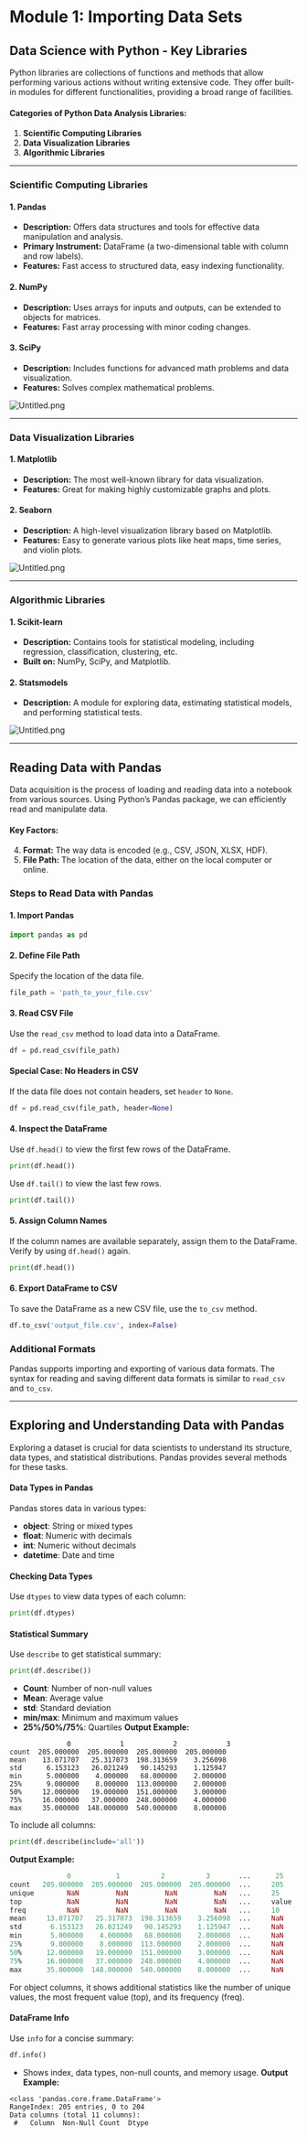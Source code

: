 

# Module 1: Importing Data Sets
## Data Science with Python - Key Libraries
Python libraries are collections of functions and methods that allow performing various actions without writing extensive code. They offer built-in modules for different functionalities, providing a broad range of facilities.
#### Categories of Python Data Analysis Libraries:
1. **Scientific Computing Libraries**
2. **Data Visualization Libraries**
3. **Algorithmic Libraries**

___
### Scientific Computing Libraries
#### 1. **Pandas**
- **Description:** Offers data structures and tools for effective data manipulation and analysis.
- **Primary Instrument:** DataFrame (a two-dimensional table with column and row labels).
- **Features:** Fast access to structured data, easy indexing functionality.
#### 2. **NumPy**
- **Description:** Uses arrays for inputs and outputs, can be extended to objects for matrices.
- **Features:** Fast array processing with minor coding changes.
#### 3. **SciPy**
- **Description:** Includes functions for advanced math problems and data visualization.
- **Features:** Solves complex mathematical problems.

![Untitled.png](https://prod-files-secure.s3.us-west-2.amazonaws.com/03e82b26-cccb-4906-bb56-adabcbdc0655/997ac361-58a8-4f04-bb0f-79fea4baa761/Untitled.png?X-Amz-Algorithm=AWS4-HMAC-SHA256&X-Amz-Content-Sha256=UNSIGNED-PAYLOAD&X-Amz-Credential=ASIAZI2LB466TW6OYTZV%2F20250206%2Fus-west-2%2Fs3%2Faws4_request&X-Amz-Date=20250206T161700Z&X-Amz-Expires=3600&X-Amz-Security-Token=IQoJb3JpZ2luX2VjEEcaCXVzLXdlc3QtMiJIMEYCIQC6kUxLYyUuDVp5P25%2FmJ8aSx1fh19kpzhhCmTBdA8SGQIhAJ7Eb8w3Vs02Le4z9XEbJqSqf3BPGyW0TLf8QWtxoMn5Kv8DCGAQABoMNjM3NDIzMTgzODA1IgwhNYyYJ3hgwfSlZoYq3AMuWnC4Xt9hxlUKTlZFMI6gKfe63hyPtaMuxuptka339To22aCRZV26aZAoZZoeAXuaBhAmH3nFN8IVy1Ysbnp10fm1mSz1DyBbJv6mFl8ercWIJJIhv7xm006N0U4jhNxbfQE5PeJU0djGZbs1O%2Fysp9ShVNvsTZTiW%2BGG7AlevoOJyEiVnXTuc8ilcGRyqSh0%2BZzzx%2FiRTQftZIZ4wfEUegkOq0fCr5KdlVBY7mWAg%2FaeDjzaypWadj8XI4GIOBa7hUeHu0mc9b4X22Kc7cWcpj8hSZOhOj%2BKtCbNEow719eDqMsq9L3B93ZAMiukcrqRiTLaTEPsYEIdU8q%2FVwXRiSZlvwvylCwYbEk26DvpSd%2BkLnFm%2BPvCtvTBGOq57QaUshIzFaLluuv6yle%2BOIA8dl8k6E35XLYdNKCx172jdwQCrifze2BIQspwnprdDyASsvcINfcJPUeXMsRBTEnifQ1EZ155qAZfHvbA7w9GQv2C3Gf6JG4ATw7yHUoKzpujMjdGTlkThlPPnP0WwKNPPHaQJZkHMUEr4ef4DzqLH6sDq%2BV%2BanH2hkmPexU7%2F1L9AI6dBlYx33YSfDO5ovHsfCMjkBG2Ccvodr6a0%2FAE0YepyCh%2Bk5NGEH%2FZTzCOnJO9BjqkASesZUjOld0fMmm7kJjEwuxPpeTZaVF0ALH3W%2BSYn8hQ0Ch%2FRXiWrpOiph6BxDTjYfUJX0oyxFJBvGP7na1O9KBlZ7%2FSti0xszlxR0QELlG23VpMgqYpoFo4BB4QblWmo75tEL3cLwHAwugYukg6KYIbbuFbi3ODk5SjRfox%2F7XbcaSLh6jzePTqGWbDG8ZySkYZvk8esyE8noQP4%2BNELuWsWwQm&X-Amz-Signature=70c7930c4317ba6db4506fa6537e0a6fde86adc806b7febc8e287d9adf77b771&X-Amz-SignedHeaders=host&x-id=GetObject)
___
### Data Visualization Libraries
#### 1. **Matplotlib**
- **Description:** The most well-known library for data visualization.
- **Features:** Great for making highly customizable graphs and plots.
#### 2. **Seaborn**
- **Description:** A high-level visualization library based on Matplotlib.
- **Features:** Easy to generate various plots like heat maps, time series, and violin plots.

![Untitled.png](https://prod-files-secure.s3.us-west-2.amazonaws.com/03e82b26-cccb-4906-bb56-adabcbdc0655/733d1e42-5a53-4fd8-90c1-3d85254369a6/Untitled.png?X-Amz-Algorithm=AWS4-HMAC-SHA256&X-Amz-Content-Sha256=UNSIGNED-PAYLOAD&X-Amz-Credential=ASIAZI2LB4667NBFR33I%2F20250206%2Fus-west-2%2Fs3%2Faws4_request&X-Amz-Date=20250206T161659Z&X-Amz-Expires=3600&X-Amz-Security-Token=IQoJb3JpZ2luX2VjEEcaCXVzLXdlc3QtMiJIMEYCIQD6UbTRYgps5gvtkkp3hbnogHAPExeIfqJkOTW3IyELkAIhAKzD3q4vFQdDLpS5YELUcMGKCJo75ne%2FMBaZ9M6Mnd44Kv8DCGAQABoMNjM3NDIzMTgzODA1IgwuiMHtvRF789unwIgq3APiGmNqccL6bEiZy7c21sHnoMBurq28RnKfhAyCzGiF%2FuTab1XHKlNb7hW51Vu5bQR8%2BuLsLY4MnH2%2BHRt%2FlvkliS42oTMsvQ2t5j3estJLNqu9kx9FI4%2Flyq4LRclWlXcsYUcnSV5uXQHbW3Cu8RJsL94S2snQ98qxn17Lexzgh90vgWhww23xKgcRwnsi%2BVyrsyQ5ynV7KByxmE4mYB2k50GUgBFPtTKyz4RwAdIase59m8Vk9oWzGkFGQwuJJjFAYqNDDMAfHlwQL80tJQEMaO4%2BkGfAm5rh2DAU9RBhc3FEOFan5I0E1HwUn655BL%2BzsjG7n5sQyO6hU%2F%2FPu1uIjeLkQ%2BDPcbr86H2r%2BeyTyWGMNpQVuHiJBVwfvj9vgEjM66Odp2EtNHIdspmn9s8Tndfo41zMnNhNJIFJy9qM2YiotcVuvZQ70CfyUnp046OxDQTxO22C3JQT%2BbVfZfgSV0mvJtKayxr%2BKvarplpMdE4Us0SRhU2TKDkRP%2BYrEjaA4I5HoofKshbfcPrJARRpXUmN9qJc23wiC2yM8%2BFtS8dBMupk1zg6OJTmqiUvGlFsAYSBDoEA0DGaLRlE75QMY3jmqTqJdUSj8NP%2Bn6aTPLOuhCv290buDp%2FO7zD5m5O9BjqkAR3hY4jCaEwLFNPrA5IJfkxVxLV8PLHs7MIy%2FyiT6Ziqhb34Fyj0t4cwTa9laIrsLSsbATzVtYMepkGr5XLoLCTCilmcQtva6Rp0IS9TYULdXmDH0AzKu85OzB3shaWcjwzICcKTox2yRoY%2F9%2BKPg6OrEGFP46aloYvjQxQjE%2F%2Fn4SUPiConf%2BFEHfCv%2F7m1dgp%2FdwjEUOaUU20qHkas6bfRJH0L&X-Amz-Signature=eac28cbed45cd350f409eee80a4f91a00a4f8a189311c769e0605fc3c57f93ce&X-Amz-SignedHeaders=host&x-id=GetObject)
___
### Algorithmic Libraries
#### 1. **Scikit-learn**
- **Description:** Contains tools for statistical modeling, including regression, classification, clustering, etc.
- **Built on:** NumPy, SciPy, and Matplotlib.
#### 2. **Statsmodels**
- **Description:** A module for exploring data, estimating statistical models, and performing statistical tests.

![Untitled.png](https://prod-files-secure.s3.us-west-2.amazonaws.com/03e82b26-cccb-4906-bb56-adabcbdc0655/c62885f5-417d-4179-834f-d68f8f2bdf39/Untitled.png?X-Amz-Algorithm=AWS4-HMAC-SHA256&X-Amz-Content-Sha256=UNSIGNED-PAYLOAD&X-Amz-Credential=ASIAZI2LB4667NBFR33I%2F20250206%2Fus-west-2%2Fs3%2Faws4_request&X-Amz-Date=20250206T161659Z&X-Amz-Expires=3600&X-Amz-Security-Token=IQoJb3JpZ2luX2VjEEcaCXVzLXdlc3QtMiJIMEYCIQD6UbTRYgps5gvtkkp3hbnogHAPExeIfqJkOTW3IyELkAIhAKzD3q4vFQdDLpS5YELUcMGKCJo75ne%2FMBaZ9M6Mnd44Kv8DCGAQABoMNjM3NDIzMTgzODA1IgwuiMHtvRF789unwIgq3APiGmNqccL6bEiZy7c21sHnoMBurq28RnKfhAyCzGiF%2FuTab1XHKlNb7hW51Vu5bQR8%2BuLsLY4MnH2%2BHRt%2FlvkliS42oTMsvQ2t5j3estJLNqu9kx9FI4%2Flyq4LRclWlXcsYUcnSV5uXQHbW3Cu8RJsL94S2snQ98qxn17Lexzgh90vgWhww23xKgcRwnsi%2BVyrsyQ5ynV7KByxmE4mYB2k50GUgBFPtTKyz4RwAdIase59m8Vk9oWzGkFGQwuJJjFAYqNDDMAfHlwQL80tJQEMaO4%2BkGfAm5rh2DAU9RBhc3FEOFan5I0E1HwUn655BL%2BzsjG7n5sQyO6hU%2F%2FPu1uIjeLkQ%2BDPcbr86H2r%2BeyTyWGMNpQVuHiJBVwfvj9vgEjM66Odp2EtNHIdspmn9s8Tndfo41zMnNhNJIFJy9qM2YiotcVuvZQ70CfyUnp046OxDQTxO22C3JQT%2BbVfZfgSV0mvJtKayxr%2BKvarplpMdE4Us0SRhU2TKDkRP%2BYrEjaA4I5HoofKshbfcPrJARRpXUmN9qJc23wiC2yM8%2BFtS8dBMupk1zg6OJTmqiUvGlFsAYSBDoEA0DGaLRlE75QMY3jmqTqJdUSj8NP%2Bn6aTPLOuhCv290buDp%2FO7zD5m5O9BjqkAR3hY4jCaEwLFNPrA5IJfkxVxLV8PLHs7MIy%2FyiT6Ziqhb34Fyj0t4cwTa9laIrsLSsbATzVtYMepkGr5XLoLCTCilmcQtva6Rp0IS9TYULdXmDH0AzKu85OzB3shaWcjwzICcKTox2yRoY%2F9%2BKPg6OrEGFP46aloYvjQxQjE%2F%2Fn4SUPiConf%2BFEHfCv%2F7m1dgp%2FdwjEUOaUU20qHkas6bfRJH0L&X-Amz-Signature=9e167b078f2bf127fd5b35440dcd115c7727ea3ed6b42509a07f37158ce14a23&X-Amz-SignedHeaders=host&x-id=GetObject)
___
## Reading Data with Pandas
Data acquisition is the process of loading and reading data into a notebook from various sources. Using Python’s Pandas package, we can efficiently read and manipulate data.
#### Key Factors:
4. **Format:** The way data is encoded (e.g., CSV, JSON, XLSX, HDF).
5. **File Path:** The location of the data, either on the local computer or online.
### Steps to Read Data with Pandas
#### 1. **Import Pandas**
```python
import pandas as pd
```
#### 2. **Define File Path**
Specify the location of the data file.
```python
file_path = 'path_to_your_file.csv'
```
#### 3. **Read CSV File**
Use the `read_csv` method to load data into a DataFrame.
```python
df = pd.read_csv(file_path)
```
#### Special Case: No Headers in CSV
If the data file does not contain headers, set `header` to `None`.
```python
df = pd.read_csv(file_path, header=None)
```
#### 4. **Inspect the DataFrame**
Use `df.head()` to view the first few rows of the DataFrame.
```python
print(df.head())
```
Use `df.tail()` to view the last few rows.
```python
print(df.tail())
```
#### 5. **Assign Column Names**
If the column names are available separately, assign them to the DataFrame.
Verify by using `df.head()` again.
```python
print(df.head())
```
#### 6. **Export DataFrame to CSV**
To save the DataFrame as a new CSV file, use the `to_csv` method.
```python
df.to_csv('output_file.csv', index=False)
```
### Additional Formats
Pandas supports importing and exporting of various data formats. The syntax for reading and saving different data formats is similar to `read_csv` and `to_csv`.
___
## Exploring and Understanding Data with Pandas
Exploring a dataset is crucial for data scientists to understand its structure, data types, and statistical distributions. Pandas provides several methods for these tasks.
#### Data Types in Pandas
Pandas stores data in various types:
- **object**: String or mixed types
- **float**: Numeric with decimals
- **int**: Numeric without decimals
- **datetime**: Date and time
#### Checking Data Types
Use `dtypes` to view data types of each column:
```python
print(df.dtypes)
```
#### Statistical Summary
Use `describe` to get statistical summary:
```python
print(df.describe())
```
- **Count**: Number of non-null values
- **Mean**: Average value
- **std**: Standard deviation
- **min/max**: Minimum and maximum values
- **25%/50%/75%**: Quartiles
**Output Example:**
```plain text
              0            1            2            3
count  205.000000  205.000000  205.000000  205.000000
mean    13.071707   25.317073  198.313659    3.256098
std      6.153123   26.021249   90.145293    1.125947
min      5.000000    4.000000   68.000000    2.000000
25%      9.000000    8.000000  113.000000    2.000000
50%     12.000000   19.000000  151.000000    3.000000
75%     16.000000   37.000000  248.000000    4.000000
max     35.000000  148.000000  540.000000    8.000000
```
To include all columns:
```python
print(df.describe(include='all'))
```
**Output Example:**
```r
              0           1          2          3       ...      25       26       27
count   205.000000  205.000000  205.000000  205.000000  ...     205      205      205
unique        NaN         NaN         NaN         NaN   ...     25       25       25
top           NaN         NaN         NaN         NaN   ...     value    value    value
freq          NaN         NaN         NaN         NaN   ...     10       10       10
mean     13.071707   25.317073  198.313659    3.256098  ...     NaN      NaN      NaN
std       6.153123   26.021249   90.145293    1.125947  ...     NaN      NaN      NaN
min       5.000000    4.000000   68.000000    2.000000  ...     NaN      NaN      NaN
25%       9.000000    8.000000  113.000000    2.000000  ...     NaN      NaN      NaN
50%      12.000000   19.000000  151.000000    3.000000  ...     NaN      NaN      NaN
75%      16.000000   37.000000  248.000000    4.000000  ...     NaN      NaN      NaN
max      35.000000  148.000000  540.000000    8.000000  ...     NaN      NaN      NaN
```
For object columns, it shows additional statistics like the number of unique values, the most frequent value (top), and its frequency (freq).
#### DataFrame Info
Use `info` for a concise summary:
```python
df.info()
```
- Shows index, data types, non-null counts, and memory usage.
**Output Example:**
```less
<class 'pandas.core.frame.DataFrame'>
RangeIndex: 205 entries, 0 to 204
Data columns (total 11 columns):
 #   Column  Non-Null Count  Dtype
